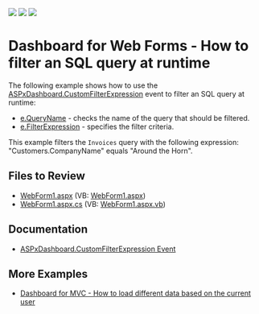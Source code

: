 <!-- default badges list -->
![](https://img.shields.io/endpoint?url=https://codecentral.devexpress.com/api/v1/VersionRange/128579849/21.2.4%2B)
[![](https://img.shields.io/badge/Open_in_DevExpress_Support_Center-FF7200?style=flat-square&logo=DevExpress&logoColor=white)](https://supportcenter.devexpress.com/ticket/details/T479085)
[![](https://img.shields.io/badge/📖_How_to_use_DevExpress_Examples-e9f6fc?style=flat-square)](https://docs.devexpress.com/GeneralInformation/403183)
<!-- default badges end -->

# Dashboard for Web Forms - How to filter an SQL query at runtime

The following example shows how to use the [ASPxDashboard.CustomFilterExpression](https://docs.devexpress.com/Dashboard/DevExpress.DashboardWeb.ASPxDashboard.CustomFilterExpression) event to filter an SQL query at runtime:

- [e.QueryName](https://docs.devexpress.com/CoreLibraries/DevExpress.DataAccess.CustomFilterExpressionEventArgs.QueryName) - checks the name of the query that should be filtered. 
- [e.FilterExpression](https://docs.devexpress.com/CoreLibraries/DevExpress.DataAccess.CustomFilterExpressionEventArgs.FilterExpression) - specifies the filter criteria.

This example filters the `Invoices` query with the following expression: "Customers.CompanyName" equals "Around the Horn".

## Files to Review

* [WebForm1.aspx](./CS/ASPxDashboard_CustomFilterExpression/WebForm1.aspx) (VB: [WebForm1.aspx](./VB/ASPxDashboard_CustomFilterExpression/WebForm1.aspx))
* [WebForm1.aspx.cs](./CS/ASPxDashboard_CustomFilterExpression/WebForm1.aspx.cs) (VB: [WebForm1.aspx.vb](./VB/ASPxDashboard_CustomFilterExpression/WebForm1.aspx.vb))

## Documentation

- [ASPxDashboard.CustomFilterExpression Event](https://docs.devexpress.com/Dashboard/DevExpress.DashboardWeb.ASPxDashboard.CustomFilterExpression)

## More Examples

- [Dashboard for MVC - How to load different data based on the current user](https://github.com/DevExpress-Examples/DashboardDifferentUserDataMVC)
